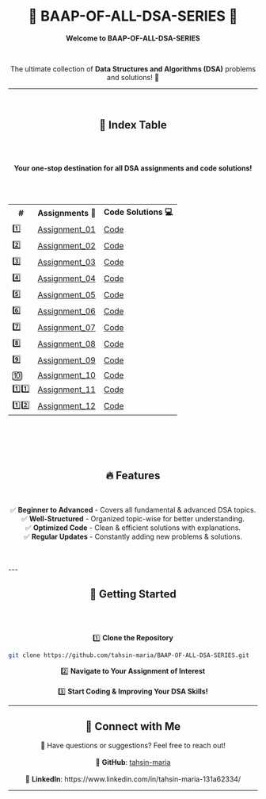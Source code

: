 <h1 align="center">🌟 BAAP-OF-ALL-DSA-SERIES 🌟</h1>


<p align="center">
  <strong>Welcome to BAAP-OF-ALL-DSA-SERIES</strong>
</p><br>

<p align="center">
  The ultimate collection of <strong>Data Structures and Algorithms (DSA)</strong> problems and solutions! 🚀
</p>


---
<br>

<h2 align="center">📌 Index Table</h2>
<br><br>
<p align="center">
  <strong>Your one-stop destination for all DSA assignments and code solutions!</strong>
</p>
<br><br>

<table align="center">
<tr>
<th>#</th>
<th>Assignments 📑</th>
<th>Code Solutions 💻</th>
</tr>
<tr><td>1️⃣</td> <td><a href="https://github.com/tahsin-maria/BAAP-OF-ALL-DSA-SERIES/tree/main/Assignment%2001">Assignment_01</a></td> <td><a href="https://github.com/tahsin-maria/BAAP-OF-ALL-DSA-SERIES/tree/main/Assignment%2001">Code</a></td></tr>
<tr><td>2️⃣</td> <td><a href="https://github.com/tahsin-maria/BAAP-OF-ALL-DSA-SERIES/blob/main/Assignment_02/Assignment_02.md">Assignment_02</a></td> <td><a href="https://github.com/tahsin-maria/BAAP-OF-ALL-DSA-SERIES/blob/main/Assignment_02/Assignment_02.md">Code</a></td></tr>
<tr><td>3️⃣</td> <td><a href="https://github.com/tahsin-maria/BAAP-OF-ALL-DSA-SERIES/blob/main/Assignment_03/Assignment_03.md">Assignment_03</a></td> <td><a href="https://github.com/tahsin-maria/BAAP-OF-ALL-DSA-SERIES/blob/main/Assignment_03/Assignment_03.md">Code</a></td></tr>
<tr><td>4️⃣</td> <td><a href="#">Assignment_04</a></td> <td><a href="#">Code</a></td></tr>
<tr><td>5️⃣</td> <td><a href="#">Assignment_05</a></td> <td><a href="#">Code</a></td></tr>
<tr><td>6️⃣</td> <td><a href="#">Assignment_06</a></td> <td><a href="#">Code</a></td></tr>
<tr><td>7️⃣</td> <td><a href="#">Assignment_07</a></td> <td><a href="#">Code</a></td></tr>
<tr><td>8️⃣</td> <td><a href="#">Assignment_08</a></td> <td><a href="#">Code</a></td></tr>
<tr><td>9️⃣</td> <td><a href="#">Assignment_09</a></td> <td><a href="#">Code</a></td></tr>
<tr><td>🔟</td> <td><a href="#">Assignment_10</a></td> <td><a href="#">Code</a></td></tr>
<tr><td>1️⃣1️⃣</td> <td><a href="#">Assignment_11</a></td> <td><a href="#">Code</a></td></tr>
<tr><td>1️⃣2️⃣</td> <td><a href="#">Assignment_12</a></td> <td><a href="#">Code</a></td></tr>
</table>

<br><br>
---


<h2 align="center">🔥 Features</h2>
<br>
<p align="center">
✅ <strong>Beginner to Advanced</strong> - Covers all fundamental & advanced DSA topics.  <br>
✅ <strong>Well-Structured</strong> - Organized topic-wise for better understanding.  <br>
✅ <strong>Optimized Code</strong> - Clean & efficient solutions with explanations.  <br>
✅ <strong>Regular Updates</strong> - Constantly adding new problems & solutions.  <br>
</p>
<br><br>
---

<h2 align="center">🚀 Getting Started</h2>
<br><br>
<p align="center">
1️⃣ <strong>Clone the Repository</strong>
</p>


```bash
git clone https://github.com/tahsin-maria/BAAP-OF-ALL-DSA-SERIES.git
```


<p align="center">
2️⃣ <strong>Navigate to Your Assignment of Interest</strong>  <br><br>
3️⃣ <strong>Start Coding & Improving Your DSA Skills!</strong>
</p>

---


<h2 align="center">💬 Connect with Me</h2>

<p align="center">
📩 Have questions or suggestions? Feel free to reach out!  <br><br>
🔗 <strong>GitHub</strong>: <a href="https://github.com/tahsin-maria">tahsin-maria</a>  <br><br>
🔗 <strong>LinkedIn</strong>: https://www.linkedin.com/in/tahsin-maria-131a62334/  <br>
</p>

---



